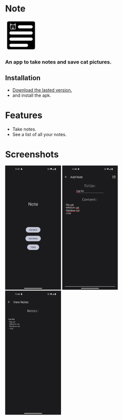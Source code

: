 # Note

<div>
  <img alt="Logo" src="docs/images/logos/logo2%20bg%20black.png" width="100" />
  <h3>An app to take notes and save cat pictures.</h3>
</div>

## Installation

- [Download the lasted version.](https://github.com/Tom60chat/Note/releases/latest)
- and install the apk.

# Features

- Take notes.
- See a list of all your notes.

# Screenshots

<div style="display:inline-block;">
  <img alt="Screenshot" src="docs/images/screenshots/Screenshot%20-%20en%20-%20menu.png" height="400" />
  <img alt="Screenshot" src="docs/images/screenshots/Screenshot%20-%20en%20-%20add.png" height="400" />
  <img alt="Screenshot" src="docs/images/screenshots/Screenshot%20-%20en%20-%20list.png" height="400" />
</div>
